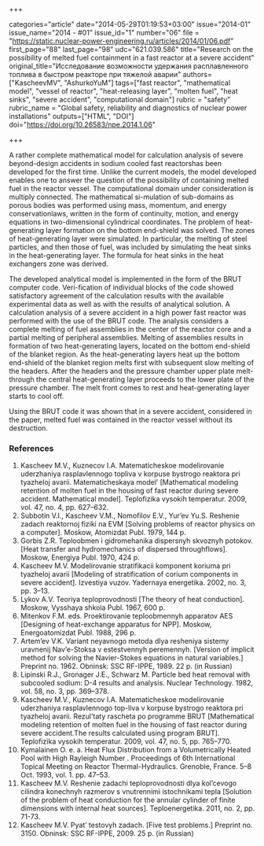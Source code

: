 +++

categories="article"
date="2014-05-29T01:19:53+03:00"
issue="2014-01"
issue_name="2014 - #01"
issue_id="1"
number="06"
file = "https://static.nuclear-power-engineering.ru/articles/2014/01/06.pdf"
first_page="88"
last_page="98"
udc="621.039.586"
title="Research on the possibility of melted fuel containment in a fast reactor at a severe accident"
original_title="Исследование возможности удержания расплавленного топлива в быстром реакторе при тяжелой аварии"
authors=["KascheevMV", "AshurkoYuM"]
tags=["fast reactor", "mathematical model", "vessel of reactor", "heat-releasing layer", "molten fuel", "heat sinks", "severe accident", "computational domain"]
rubric = "safety"
rubric_name = "Global safety, reliability and diagnostics of nuclear power installations"
outputs=["HTML", "DOI"]
doi="https://doi.org/10.26583/npe.2014.1.06"

+++

A rather complete mathematical model for calculation analysis of severe beyond-design accidents in sodium cooled fast reactorshas been developed for the first time. Unlike the current models, the model developed enables one to answer the question of the possibility of containing melted fuel in the reactor vessel. The computational domain under consideration is multiply connected. The mathematical si-mulation of sub-domains as porous bodies was performed using mass, momentum, and energy conservationlaws, written in the form of continuity, motion, and energy equations in two-dimensional cylindrical coordinates. The problem of heat-generating layer formation on the bottom end-shield was solved. The zones of heat-generating layer were simulated. In particular, the melting of steel particles, and then those of fuel, was included by simulating the heat sinks in the heat-generating layer. The formula for heat sinks in the heat exchangers zone was derived.

The developed analytical model is implemented in the form of the BRUT computer code. Veri-fication of individual blocks of the code showed satisfactory agreement of the calculation results with the available experimental data as well as with the results of analytical solution. A calculation analysis of a severe accident in a high power fast reactor was performed with the use of the BRUT code. The analysis considers a complete melting of fuel assemblies in the center of the reactor core and a partial melting of peripheral assemblies. Melting of assemblies results in formation of two heat-generating layers, located on the bottom end-shield of the blanket region. As the heat-generating layers heat up the bottom end-shield of the blanket region melts first with subsequent slow melting of the headers. After the headers and the pressure chamber upper plate melt-through the central heat-generating layer proceeds to the lower plate of the pressure chamber. The melt front comes to rest and heat-generating layer starts to cool off.

Using the BRUT code it was shown that in a severe accident, considered in the paper, melted fuel was contained in the reactor vessel without its destruction.

### References

1. Kascheev M.V., Kuznecov I.A. Matematicheskoe modelirovanie uderzhaniya rasplavlennogo topliva v korpuse bystrogo reaktora pri tyazheloj avarii. Matematicheskaya model’ [Mathematical modeling retention of molten fuel in the housing of fast reactor during severe accident. Mathematical model]. Teplofizika vysokih temperatur. 2009, vol. 47, no. 4, pp. 627–632.
2. Subbotin V.I., Kascheev V.M., Nomofilov E.V., Yur’ev Yu.S. Reshenie zadach reaktornoj fiziki na EVM [Solving problems of reactor physics on a computer]. Moskow, Atomizdat Publ. 1979, 144 p.
3. Gorbis Z.R. Teploobmen i gidromehanika dispersnyh skvoznyh potokov. [Heat transfer and hydromechanics of dispersed throughflows]. Moskow, Energiya Publ. 1970, 424 p.
4. Kascheev M.V. Modelirovanie stratifikacii komponent koriuma pri tyazheloj avarii [Modeling of stratification of corium components in severe accident]. Izvestiya vuzov. Yadernaya energetika. 2002, no. 3, pp. 3–13.
5. Lykov A.V. Teoriya teploprovodnosti [The theory of heat conduction]. Moskow, Vysshaya shkola Publ. 1967, 600 p.
6. Mitenkov F.M. eds. Proektirovanie teploobmennyh apparatov AES [Designing of heat-exchange apparatus for NPP]. Moskow, Energoatomizdat Publ. 1988, 296 p.
7. Artem’ev V.K. Variant neyavnogo metoda dlya resheniya sistemy uravnenij Nav’e-Stoksa v estestvennyh peremennyh. [Version of implicit method for solving the Navier-Stokes equations in natural variables.] Preprint no. 1962. Obninsk: SSC RF-IPPE, 1989. 22 p. (in Russian)
8. Lipinski R.J., Gronager J.E., Schwarz M. Particle bed heat removal with subcooled sodium: D-4 results and analysis. Nuclear Technology. 1982, vol. 58, no. 3, pp. 369–378.
9. Kascheev M.V., Kuznecov I.A. Matematicheskoe modelirovanie uderzhaniya rasplavlennogo top-liva v korpuse bystrogo reaktora pri tyazheloj avarii. Rezul’taty rascheta po programme BRUT [Mathematical modeling retention of molten fuel in the housing of fast reactor during severe accident.The results calculated using program BRUT]. Teplofizika vysokih temperatur. 2009, vol. 47, no. 5, pp. 765–770.
10. Kymalainen O. e. a. Heat Flux Distribution from a Volumetrically Heated Pool with High Rayleigh Number . Proceedings of 6th International Topical Meeting on Reactor Thermal-Hydraulics. Grenoble, France. 5–8 Oct. 1993, vol. 1. pp. 47–53.
11. Kascheev M.V. Reshenie zadachi teploprovodnosti dlya kol’cevogo cilindra konechnyh razmerov s vnutrennimi istochnikami tepla [Solution of the problem of heat conduction for the annular cylinder of finite dimensions with internal heat sources]. Teploenergetika. 2011, no. 2, pp. 71-73.
12. Kascheev M.V. Pyat’ testovyh zadach. [Five test problems.] Preprint no. 3150. Obninsk: SSC RF-IPPE, 2009. 25 p. (in Russian)